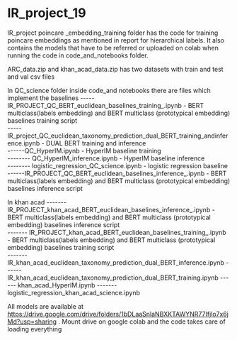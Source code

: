 # IR_project_19

IR_project poincare _embedding_training folder has the code for training poincare embeddings as mentioned in report for hierarchical labels. 
It also contains the models that have to be referred or uploaded on colab when running the code in code_and_notebooks folder.

ARC_data.zip and khan_acad_data.zip has two datasets with train and test and val csv files

In QC_science folder inside code_and notebooks there are files which implement the baselines
  -----IR_PROJECT_QC_BERT_euclidean_baselines_training_.ipynb  - BERT multiclass(labels embedding) and BERT multiclass (prototypical embedding) baselines training script <br />
  -----IR_project_QC_euclidean_taxonomy_prediction_dual_BERT_training_andinference.ipynb - DUAL BERT training and inference <br />
  ------QC_HyperIM.ipynb  - HyperIM baseline training <br />
  -------- QC_HyperIM_inference.ipynb - HyperIM baseline inference <br />
  -------- logistic_regression_QC_science.ipynb - logistic regression baseline <br />
  ------IR_PROJECT_QC_BERT_euclidean_baselines_inference_.ipynb  - BERT multiclass(labels embedding) and BERT multiclass (prototypical embedding) baselines inference script <br />


In khan acad 
------- IR_PROJECT_khan_acad_BERT_euclidean_baselines_inference_.ipynb - BERT multiclass(labels embedding) and BERT multiclass (prototypical embedding) baselines inference script <br />
------- IR_PROJECT_khan_acad_BERT_euclidean_baselines_training_.ipynb - BERT multiclass(labels embedding) and BERT multiclass (prototypical embedding) baselines training script <br />
------- IR_khan_acad_euclidean_taxonomy_prediction_dual_BERT_inference.ipynb
------ IR_khan_acad_euclidean_taxonomy_prediction_dual_BERT_training.ipynb
------ khan_acad_HyperIM.ipynb
------- logistic_regression_khan_acad_science.ipynb

All models are available at https://drive.google.com/drive/folders/1bDLaaSnlaNBXKTAWYNR77Ifjlo7x6jMd?usp=sharing . Mount drive on google colab and the code takes care of loading everything
